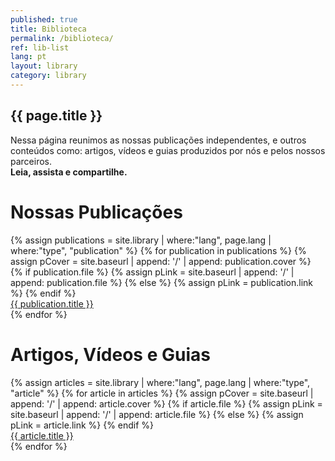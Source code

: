 ```yaml
---
published: true
title: Biblioteca
permalink: /biblioteca/
ref: lib-list
lang: pt
layout: library
category: library
---
```


<section class="content-text">
    <h2>{{ page.title }}</h2>
    Nessa página reunimos as nossas publicações independentes, e outros conteúdos como: artigos, vídeos e guias produzidos por nós e pelos nossos parceiros. <br>
    <b>Leia, assista e compartilhe.</b>
</section>

# Nossas Publicações
<section class="home-items-wrapper">
    {% assign publications = site.library | where:"lang", page.lang | where:"type", "publication" %}
    {% for publication in publications %}
      {% assign pCover = site.baseurl | append: '/' | append: publication.cover %}
      {% if publication.file %}
        {% assign pLink = site.baseurl | append: '/' | append: publication.file %}
      {% else %}
        {% assign pLink = publication.link %}
      {% endif %}
      <a class="home-item home-card library-card" href="{{ pLink }}" target="_blank">
        <div class="list-item-image" style="background-image: url('{{ pCover }}');">
          <div class="list-item-title">{{ publication.title }}</div>
        </div>
      </a>
    {% endfor %}
</section>

# Artigos, Vídeos e Guias

<section class="home-items-wrapper">
    {% assign articles = site.library | where:"lang", page.lang | where:"type", "article" %}
    {% for article in articles %}
      {% assign pCover = site.baseurl | append: '/' | append: article.cover %}
      {% if article.file %}
        {% assign pLink = site.baseurl | append: '/' | append: article.file %}
      {% else %}
        {% assign pLink = article.link %}
      {% endif %}
      <a class="home-item home-card library-card" href="{{ pLink }}" target="_blank">
        <div class="list-item-image" style="background-image: url('{{ pCover }}');">
          <div class="list-item-title">{{ article.title }}</div>
        </div>
      </a>
    {% endfor %}
</section>

